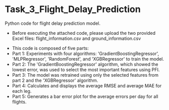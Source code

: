 # Task_3_Flight_Delay_Prediction
Python code for flight delay prediction model. 
* Before executing the attached code, please upload the two provided Excel files: flight_information.csv and ground_information.csv
- This code is composed of five parts:
- Part 1: Experiments with four algorithms: 'GradientBoostingRegressor', 'MLPRegressor', 'RandomForest', and 'XGBRegressor' to train the model.
- Part 2: The 'GradientBoostingRegressor' algorithm, which showed the lowest error, was used to select the most important features using PFI.
- Part 3: The model was retrained using only the selected features from part 2 and the 'XGBRegressor' algorithm.
- Part 4: Calculates and displays the average RMSE and average MAE for each leg.
- Part 5: Generates a bar error plot for the average errors per day for all flights.
